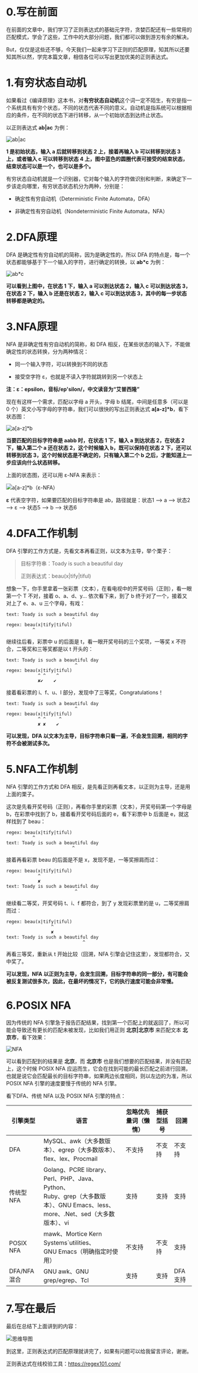 # 0.写在前面

在前面的文章中，我们学习了正则表达式的基础元字符，贪婪匹配还有一些常用的匹配模式，学会了这些，工作中的大部分问题，我们都可以做到游刃有余的解决。

But，仅仅是这些还不够，今天我们一起来学习下正则的匹配原理，知其所以还要知其所以然，学完本篇文章，相信各位可以写出更加优美的正则表达式。

# 1.有穷状态自动机

如果看过《编译原理》这本书，对**有穷状态自动机**这个词一定不陌生，有穷是指一个系统具有有穷个状态，不同的状态代表不同的意义。自动机是指系统可以根据相应的条件，在不同的状态下进行转移，从一个初始状态到达终止状态。

以正则表达式 **ab|ac** 为例：

![ab|ac](https://github.com/alidili/Regex/raw/main/%E4%B8%80%E8%B5%B7%E5%AD%A6%E4%B9%A0%E6%AD%A3%E5%88%99%E8%A1%A8%E8%BE%BE%E5%BC%8F%EF%BC%88%E5%85%AD%EF%BC%89%E6%AD%A3%E5%88%99%E5%8C%B9%E9%85%8D%E5%8E%9F%E7%90%86/resources/ab%20ac.png)

**1 是初始状态，输入 a 后就转移到状态 2 上，接着再输入 b 可以转移到状态 3 上，或者输入 c 可以转移到状态 4 上，图中蓝色的圆圈代表可接受的结束状态，结束状态可以是一个，也可以是多个。**

有穷状态自动机就是一个识别器，它对每个输入的字符做识别和判断，来确定下一步该走向哪里，有穷状态状态机分为两种，分别是：

- 确定性有穷自动机（Deterministic Finite Automata，DFA）

- 非确定性有穷自动机（Nondeterministic Finite Automata，NFA）

# 2.DFA原理

DFA 是确定性有穷自动机的简称，因为是确定性的，所以 DFA 的特点是，每一个状态都能够基于下一个输入的字符，进行确定的转换，以 **ab\*c** 为例：

![ab*c](https://github.com/alidili/Regex/raw/main/%E4%B8%80%E8%B5%B7%E5%AD%A6%E4%B9%A0%E6%AD%A3%E5%88%99%E8%A1%A8%E8%BE%BE%E5%BC%8F%EF%BC%88%E5%85%AD%EF%BC%89%E6%AD%A3%E5%88%99%E5%8C%B9%E9%85%8D%E5%8E%9F%E7%90%86/resources/ab%20c.png)

**可以看到上图中，在状态 1 下，输入 a 可以到达状态 2，输入 c 可以到达状态 3，在状态 2 下，输入 b 还是在状态 2，输入 c 可以到达状态 3，其中的每一步状态转移都是确定的。**

# 3.NFA原理

NFA 是非确定性有穷自动机的简称，和 DFA 相反，在某些状态的输入下，不能做确定性的状态转换，分为两种情况：

- 同一个输入字符，可以转换到不同的状态

- 接受空字符 ε，也就是不读入字符就跳转到另一个状态上

**注：ε：epsilon，音标/ep'silon/，中文读音为“艾普西隆”**

现在有这样一个需求，匹配以字母 a 开头，字母 b 结尾，中间是任意多（可以是 0 个）英文小写字母的字符串，我们可以很快的写出正则表达式 **a[a-z]\*b**，看下状态图：

![a[a-z]*b](https://github.com/alidili/Regex/raw/main/%E4%B8%80%E8%B5%B7%E5%AD%A6%E4%B9%A0%E6%AD%A3%E5%88%99%E8%A1%A8%E8%BE%BE%E5%BC%8F%EF%BC%88%E5%85%AD%EF%BC%89%E6%AD%A3%E5%88%99%E5%8C%B9%E9%85%8D%E5%8E%9F%E7%90%86/resources/a%5Ba-z%5D%20b.png)

**当要匹配的目标字符串是 aabb 时，在状态 1 下，输入 a 到达状态 2，在状态 2 下，输入第二个 a 还在状态 2，这个时候输入 b，既可以保持在状态 2 下，还可以转移到状态 3，这个时候状态是不确定的，只有输入第二个 b 之后，才能知道上一步应该向什么状态转移。**

上面的状态图，还可以用 ε-NFA 来表示：

![a[a-z]*b（ε-NFA）](https://github.com/alidili/Regex/raw/main/%E4%B8%80%E8%B5%B7%E5%AD%A6%E4%B9%A0%E6%AD%A3%E5%88%99%E8%A1%A8%E8%BE%BE%E5%BC%8F%EF%BC%88%E5%85%AD%EF%BC%89%E6%AD%A3%E5%88%99%E5%8C%B9%E9%85%8D%E5%8E%9F%E7%90%86/resources/ab%20c%20%CE%B5.png)

**ε** 代表空字符，如果要匹配的目标字符串是 ab，路径就是：状态1 —> a —> 状态2 —> ε —> 状态5 —> b —> 状态6

# 4.DFA工作机制

DFA 引擎的工作方式是，先看文本再看正则，以文本为主导，举个栗子：

> 目标字符串：Toady is such a beautiful day
>
> 正则表达式：beau(x|tify|tiful)

想象一下，你手里拿着一张彩票（文本），在看电视中的开奖号码（正则），看一眼第一个 T 不对，接着 o、a、d、y... 依次看下来，到了 b 终于对了一个，接着又对上了 e、a、u 三个字母，有戏：

```
text: Toady is such a beautiful day
                         ^
regex: beau(x|tify|tiful)
          ^
```

继续往后看，彩票中 u 的后面是 t，看一眼开奖号码的三个奖项，一等奖 x 不符合，二等奖和三等奖都是以 t 开头的：

```
text: Toady is such a beautiful day
                          ^
regex: beau(x|tify|tiful)
            ^ ^    ^
            ✘✔    ✔
```

接着看彩票的 i、f、u、l 部分，发现中了三等奖，Congratulations！

```
text: Toady is such a beautiful day
                          ^
regex: beau(x|tify|tiful)
            ^ ^     ^
            ✘ ✘    ✔
```

**可以发现，DFA 以文本为主导，目标字符串只看一遍，不会发生回溯，相同的字符不会被测试多次。**

# 5.NFA工作机制

NFA 引擎的工作方式和 DFA 相反，是先看正则再看文本，以正则为主导，还是用上面的栗子。

这次是先看开奖号码（正则），再看你手里的彩票（文本），开奖号码第一个字母是 b，在彩票中找到了 b，接着看开奖号码后面的 e，看下彩票中 b 后面是 e，就这样找到了 beau：

```
regex: beau(x|tify|tiful)
          ^
text: Toady is such a beautiful day
                         ^
```

接着再看彩票 beau 的后面是不是 x，发现不是，一等奖擦肩而过：

```
regex: beau(x|tify|tiful)
            ^
            ✘
text: Toady is such a beautiful day
                          ^
```

继续看二等奖，开奖号码 t、i、f 都符合，到了 y 发现彩票里的是 u，二等奖擦肩而过：

```
regex: beau(x|tify|tiful)
                 ^
                 ✘
text: Toady is such a beautiful day
                             ^
```

再看三等奖，重新从 t 开始比较（回溯，NFA 引擎会记住这里），发现都符合，又中奖了。

**可以发现，NFA 以正则为主导，会发生回溯，目标字符串的同一部分，有可能会被反复测试很多次，因此，在最坏的情况下，它的执行速度可能会非常慢。**

# 6.POSIX NFA

因为传统的 NFA 引擎急于报告匹配结果，找到第一个匹配上的就返回了，所以可能会导致还有更长的匹配未被发现，比如我们用正则 **北京|北京市** 来匹配文本 **北京市**，看下效果：

![NFA](https://github.com/alidili/Regex/raw/main/%E4%B8%80%E8%B5%B7%E5%AD%A6%E4%B9%A0%E6%AD%A3%E5%88%99%E8%A1%A8%E8%BE%BE%E5%BC%8F%EF%BC%88%E5%85%AD%EF%BC%89%E6%AD%A3%E5%88%99%E5%8C%B9%E9%85%8D%E5%8E%9F%E7%90%86/resources/NFA.png)

可以看到匹配到的结果是 **北京**，而 **北京市** 也是我们想要的匹配结果，并没有匹配上，这个时候 POSIX NFA 应运而生，它会在找到可能的最长匹配之前进行回溯，也就是说它会匹配最长的目标字符串，如果两边长度相同，则以左边的为准，所以POSIX NFA 引擎的速度要慢于传统的 NFA 引擎。

看下DFA、传统 NFA 以及 POSIX NFA 引擎的特点：

引擎类型 | 语言 | 忽略优先量词（懒惰） | 捕获型括号 | 回溯
--- | --- | --- | --- | ---
DFA | MySQL、awk（大多数版本）、egrep（大多数版本）、<br>flex、lex、Procmail | 不支持 | 不支持 | 不支持
传统型 NFA | Golang、PCRE library、Perl、PHP、Java、Python、<br>Ruby、grep（大多数版本）、GNU Emacs、less、<br>more、.Net、sed（大多数版本）、vi | 支持 | 支持 | 支持
POSIX NFA | mawk、Mortice Kern Systems`utilities、<br>GNU Emacs（明确指定时使用） | 不支持 | 不支持 | 支持
DFA/NFA 混合 | GNU awk、GNU grep/egrep、Tcl | 支持 | 支持 | DFA 支持

# 7.写在最后

最后在总结下上面讲到的内容：

![思维导图](https://github.com/alidili/Regex/raw/main/%E4%B8%80%E8%B5%B7%E5%AD%A6%E4%B9%A0%E6%AD%A3%E5%88%99%E8%A1%A8%E8%BE%BE%E5%BC%8F%EF%BC%88%E5%85%AD%EF%BC%89%E6%AD%A3%E5%88%99%E5%8C%B9%E9%85%8D%E5%8E%9F%E7%90%86/resources/%E6%80%9D%E7%BB%B4%E5%AF%BC%E5%9B%BE.png)

到这里，正则表达式的匹配原理就讲完了，如果有问题可以给我留言评论，谢谢。

正则表达式在线校验工具：https://regex101.com/